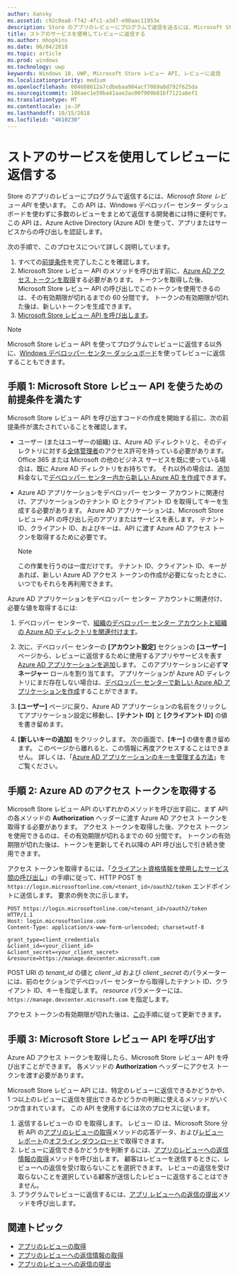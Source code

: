 ```yaml
---
author: Xansky
ms.assetid: c92c0ea8-f742-4fc1-a3d7-e90aac11953e
description: Store のアプリのレビューにプログラムで返信を送るには、Microsoft Store レビュー API を使います。
title: ストアのサービスを使用してレビューに返信する
ms.author: mhopkins
ms.date: 06/04/2018
ms.topic: article
ms.prod: windows
ms.technology: uwp
keywords: Windows 10, UWP, Microsoft Store レビュー API, レビューに返信
ms.localizationpriority: medium
ms.openlocfilehash: 004688612a7cdbebaa904acf7069a8d792f625da
ms.sourcegitcommit: 106aec1e59ba41aae2ac00f909b81bf7121a6ef1
ms.translationtype: MT
ms.contentlocale: ja-JP
ms.lasthandoff: 10/15/2018
ms.locfileid: "4610230"
---
```

# <a name="respond-to-reviews-using-store-services"></a>ストアのサービスを使用してレビューに返信する

Store のアプリのレビューにプログラムで返信するには、*Microsoft Store レビュー API* を使います。 この API は、Windows デベロッパー センター ダッシュボードを使わずに多数のレビューをまとめて返信する開発者には特に便利です。 この API は、Azure Active Directory (Azure AD) を使って、アプリまたはサービスからの呼び出しを認証します。

次の手順で、このプロセスについて詳しく説明しています。

1.  すべての[前提条件](#prerequisites)を完了したことを確認します。
2.  Microsoft Store レビュー API のメソッドを呼び出す前に、[Azure AD アクセス トークンを取得](#obtain-an-azure-ad-access-token)する必要があります。 トークンを取得した後、Microsoft Store レビュー API の呼び出しでこのトークンを使用できるのは、その有効期限が切れるまでの 60 分間です。 トークンの有効期限が切れた後は、新しいトークンを生成できます。
3.  [Microsoft Store レビュー API を呼び出します](#call-the-windows-store-reviews-api)。

> [!NOTE]
> Microsoft Store レビュー API を使ってプログラムでレビューに返信する以外に、[Windows デベロッパー センター ダッシュボード](../publish/respond-to-customer-reviews.md)を使ってレビューに返信することもできます。

<span id="prerequisites" />

## <a name="step-1-complete-prerequisites-for-using-the-microsoft-store-reviews-api"></a>手順 1: Microsoft Store レビュー API を使うための前提条件を満たす

Microsoft Store レビュー API を呼び出すコードの作成を開始する前に、次の前提条件が満たされていることを確認します。

* ユーザー (またはユーザーの組織) は、Azure AD ディレクトリと、そのディレクトリに対する[全体管理者](http://go.microsoft.com/fwlink/?LinkId=746654)のアクセス許可を持っている必要があります。 Office 365 または Microsoft の他のビジネス サービスを既に使っている場合は、既に Azure AD ディレクトリをお持ちです。 それ以外の場合は、追加料金なしで[デベロッパー センター内から新しい Azure AD を作成](../publish/associate-azure-ad-with-dev-center.md#create-a-brand-new-azure-ad-to-associate-with-your-dev-center-account)できます。

* Azure AD アプリケーションをデベロッパー センター アカウントに関連付け、アプリケーションのテナント ID とクライアント ID を取得してキーを生成する必要があります。 Azure AD アプリケーションは、Microsoft Store レビュー API の呼び出し元のアプリまたはサービスを表します。 テナント ID、クライアント ID、およびキーは、API に渡す Azure AD アクセス トークンを取得するために必要です。
    > [!NOTE]
    > この作業を行うのは一度だけです。 テナント ID、クライアント ID、キーがあれば、新しい Azure AD アクセス トークンの作成が必要になったときに、いつでもそれらを再利用できます。

Azure AD アプリケーションをデベロッパー センター アカウントに関連付け、必要な値を取得するには:

1.  デベロッパー センターで、[組織のデベロッパー センター アカウントと組織の Azure AD ディレクトリを関連付けます](../publish/associate-azure-ad-with-dev-center.md)。

2.  次に、デベロッパー センターの **[アカウント設定]** セクションの **[ユーザー]** ページから、レビューに返信するために使用するアプリやサービスを表す [Azure AD アプリケーションを追加](../publish/add-users-groups-and-azure-ad-applications.md#add-azure-ad-applications-to-your-dev-center-account)します。 このアプリケーションに必ず**マネージャー** ロールを割り当てます。 アプリケーションが Azure AD ディレクトリにまだ存在しない場合は、[デベロッパー センターで新しい Azure AD アプリケーションを作成](../publish/add-users-groups-and-azure-ad-applications.md#create-a-new-azure-ad-application-account-in-your-organizations-directory-and-add-it-to-your-dev-center-account)することができます。 

3.  **[ユーザー]** ページに戻り、Azure AD アプリケーションの名前をクリックしてアプリケーション設定に移動し、**[テナント ID]** と **[クライアント ID]** の値を書き留めます。

4. **[新しいキーの追加]** をクリックします。 次の画面で、**[キー]** の値を書き留めます。 このページから離れると、この情報に再度アクセスすることはできません。 詳しくは、「[Azure AD アプリケーションのキーを管理する方法](../publish/add-users-groups-and-azure-ad-applications.md#manage-keys)」をご覧ください。

<span id="obtain-an-azure-ad-access-token" />

## <a name="step-2-obtain-an-azure-ad-access-token"></a>手順 2: Azure AD のアクセス トークンを取得する

Microsoft Store レビュー API のいずれかのメソッドを呼び出す前に、まず API の各メソッドの **Authorization** ヘッダーに渡す Azure AD アクセス トークンを取得する必要があります。 アクセス トークンを取得した後、アクセス トークンを使用できるのは、その有効期限が切れるまでの 60 分間です。 トークンの有効期限が切れた後は、トークンを更新してそれ以降の API 呼び出しで引き続き使用できます。

アクセス トークンを取得するには、「[クライアント資格情報を使用したサービス間の呼び出し](https://azure.microsoft.com/documentation/articles/active-directory-protocols-oauth-service-to-service/)」の手順に従って、HTTP POST を ```https://login.microsoftonline.com/<tenant_id>/oauth2/token``` エンドポイントに送信します。 要求の例を次に示します。

```syntax
POST https://login.microsoftonline.com/<tenant_id>/oauth2/token HTTP/1.1
Host: login.microsoftonline.com
Content-Type: application/x-www-form-urlencoded; charset=utf-8

grant_type=client_credentials
&client_id=<your_client_id>
&client_secret=<your_client_secret>
&resource=https://manage.devcenter.microsoft.com
```

POST URI の *tenant\_id* の値と *client \_id* および *client \_secret* のパラメーターには、前のセクションでデベロッパー センターから取得したテナント ID、クライアント ID、キーを指定します。 *resource* パラメーターには、```https://manage.devcenter.microsoft.com``` を指定します。

アクセス トークンの有効期限が切れた後は、[この](https://azure.microsoft.com/documentation/articles/active-directory-protocols-oauth-code/#refreshing-the-access-tokens)手順に従って更新できます。

<span id="call-the-windows-store-reviews-api" />

## <a name="step-3-call-the-microsoft-store-reviews-api"></a>手順 3: Microsoft Store レビュー API を呼び出す

Azure AD アクセス トークンを取得したら、Microsoft Store レビュー API を呼び出すことができます。 各メソッドの **Authorization** ヘッダーにアクセス トークンを渡す必要があります。

Microsoft Store レビュー API には、特定のレビューに返信できるかどうかや、1 つ以上のレビューに返信を提出できるかどうかの判断に使えるメソッドがいくつか含まれています。 この API を使用するには次のプロセスに従います。

1. 返信するレビューの ID を取得します。 レビュー ID は、Microsoft Store 分析 API の[アプリのレビューの取得](get-app-reviews.md)メソッドの応答データ、および[レビュー レポート](../publish/reviews-report.md)の[オフライン ダウンロード](../publish/download-analytic-reports.md)で取得できます。
2. レビューに返信できるかどうかを判断するには、[アプリのレビューへの返信情報の取得](get-response-info-for-app-reviews.md)メソッドを呼び出します。 顧客はレビューを送信するときに、レビューへの返信を受け取らないことを選択できます。 レビューの返信を受け取らないことを選択している顧客が送信したレビューに返信することはできません。
3. プラグラムでレビューに返信するには、[アプリ レビューへの返信の提出](submit-responses-to-app-reviews.md)メソッドを呼び出します。


## <a name="related-topics"></a>関連トピック

* [アプリのレビューの取得](get-app-reviews.md)
* [アプリのレビューへの返信情報の取得](get-response-info-for-app-reviews.md)
* [アプリのレビューへの返信の提出](submit-responses-to-app-reviews.md)

 
